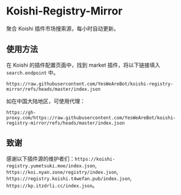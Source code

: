 # Koishi-Registry-Mirror

聚合 Koishi 插件市场搜索源，每小时自动更新。

## 使用方法

在 Koishi 的插件配置页面中，找到 market 插件，将以下链接填入 `search.endpoint` 中。

```url
https://raw.githubusercontent.com/YesWeAreBot/koishi-registry-mirror/refs/heads/master/index.json
```

如在中国大陆地区，可使用代理：

```url
https://gh-proxy.com/https://raw.githubusercontent.com/YesWeAreBot/koishi-registry-mirror/refs/heads/master/index.json
```

## 致谢

感谢以下插件源的维护者们：`https://koishi-registry.yumetsuki.moe/index.json`, `https://koi.nyan.zone/registry/index.json`, `https://registry.koishi.t4wefan.pub/index.json`, `https://kp.itzdrli.cc/index.json`。
